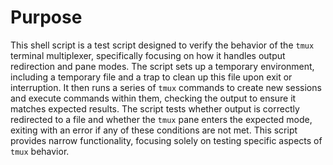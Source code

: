 # Purpose
This shell script is a test script designed to verify the behavior of the `tmux` terminal multiplexer, specifically focusing on how it handles output redirection and pane modes. The script sets up a temporary environment, including a temporary file and a trap to clean up this file upon exit or interruption. It then runs a series of `tmux` commands to create new sessions and execute commands within them, checking the output to ensure it matches expected results. The script tests whether output is correctly redirected to a file and whether the `tmux` pane enters the expected mode, exiting with an error if any of these conditions are not met. This script provides narrow functionality, focusing solely on testing specific aspects of `tmux` behavior.
